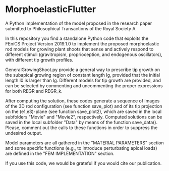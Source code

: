 # MorphoelasticFlutter
A Python implementation of the model proposed in the research paper submitted to Philosophical Transactions of the Royal Society A  

In this repository you find a standalone Python code that exploits the FEniCS Project Version 2019.1.0 to implement the proposed morphoelastic rod models for growing plant shoots that sense and actively respond to different stimuli (gravitropism, proprioception, and endogenous oscillators), with different tip growth profiles. 

GeneralGrowingShoot.py provide a general way to prescribe tip growth on the subapical growing region of constant length lg, provided that the initial length l0 is larger than lg. Different models for tip growth are provided, and can be selected by commenting and uncommenting the proper expressions for both REGR and REGR_k.

After computing the solution, these codes generate a sequence of images of the 3D rod configuration (see function save_plot) and of its tip projection on the (e1,e3)-plane (see function save_plot2), which are saved in the local subfolders "Movie" and "Movie2", respectively. 
Computed solutions can be saved in the local subfolder "Data" by means of the function save_data(). 
Please, comment out the calls to these functions in order to suppress the undesired output.

Model parameters are all gathered in the "MATERIAL PARAMETERS" section and some specific functions (e.g., to introduce perturbating apical loads) are defined in the "FEM IMPLEMENTATION" section.

If you use this code, we would be grateful if you would cite our publication.
